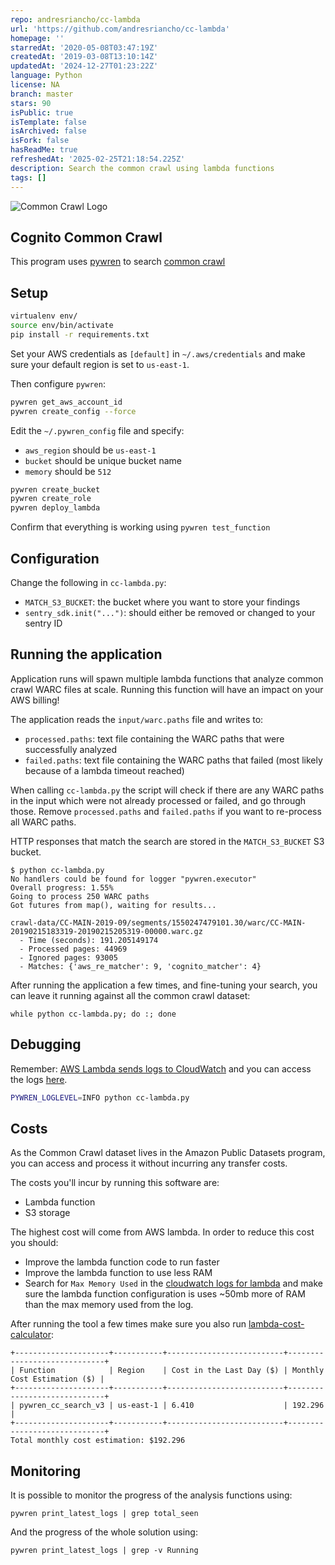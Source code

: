 ```yaml
---
repo: andresriancho/cc-lambda
url: 'https://github.com/andresriancho/cc-lambda'
homepage: ''
starredAt: '2020-05-08T03:47:19Z'
createdAt: '2019-03-08T13:10:14Z'
updatedAt: '2024-12-27T01:23:22Z'
language: Python
license: NA
branch: master
stars: 90
isPublic: true
isTemplate: false
isArchived: false
isFork: false
hasReadMe: true
refreshedAt: '2025-02-25T21:18:54.225Z'
description: Search the common crawl using lambda functions
tags: []
---
```


![Common Crawl Logo](http://commoncrawl.org/wp-content/uploads/2016/12/logocommoncrawl.png)

## Cognito Common Crawl

This program uses [pywren](http://pywren.io) to search [common crawl](http://commoncrawl.org) 

## Setup

```bash
virtualenv env/
source env/bin/activate
pip install -r requirements.txt
```

Set your AWS credentials as `[default]` in `~/.aws/credentials` and make sure your
default region is set to `us-east-1`.

Then configure `pywren`:

```bash
pywren get_aws_account_id
pywren create_config --force
```

Edit the `~/.pywren_config` file and specify:

 * `aws_region` should be `us-east-1`
 * `bucket` should be unique bucket name
 * `memory` should be `512`

```bash
pywren create_bucket
pywren create_role
pywren deploy_lambda
```

Confirm that everything is working using `pywren test_function`

## Configuration

Change the following in `cc-lambda.py`:

 * `MATCH_S3_BUCKET`: the bucket where you want to store your findings
 * `sentry_sdk.init("...")`: should either be removed or changed to your sentry ID

## Running the application

Application runs will spawn multiple lambda functions that analyze common crawl
WARC files at scale. Running this function will have an impact on your AWS billing!

The application reads the `input/warc.paths` file and writes to:

 * `processed.paths`: text file containing the WARC paths that were successfully analyzed
 * `failed.paths`: text file containing the WARC paths that failed (most likely because of a lambda timeout reached)

When calling `cc-lambda.py` the script will check if there are any WARC paths
in the input which were not already processed or failed, and go through those.
Remove `processed.paths` and `failed.paths` if you want to re-process all WARC paths.

HTTP responses that match the search are stored in the `MATCH_S3_BUCKET` S3 bucket.

```console
$ python cc-lambda.py 
No handlers could be found for logger "pywren.executor"
Overall progress: 1.55%
Going to process 250 WARC paths
Got futures from map(), waiting for results...

crawl-data/CC-MAIN-2019-09/segments/1550247479101.30/warc/CC-MAIN-20190215183319-20190215205319-00000.warc.gz
  - Time (seconds): 191.205149174
  - Processed pages: 44969
  - Ignored pages: 93005
  - Matches: {'aws_re_matcher': 9, 'cognito_matcher': 4}
```

After running the application a few times, and fine-tuning your search, you can
leave it running against all the common crawl dataset:

```
while python cc-lambda.py; do :; done
```

## Debugging

Remember: [AWS Lambda sends logs to CloudWatch](https://docs.aws.amazon.com/lambda/latest/dg/python-logging.html)
and you can access the logs [here](https://console.aws.amazon.com/cloudwatch/home?region=us-east-1#logs:).

```bash
PYWREN_LOGLEVEL=INFO python cc-lambda.py
```

## Costs

As the Common Crawl dataset lives in the Amazon Public Datasets program, 
you can access and process it without incurring any transfer costs. 

The costs you'll incur by running this software are:

 * Lambda function
 * S3 storage
 
The highest cost will come from AWS lambda. In order to reduce this cost you
should:

 * Improve the lambda function code to run faster
 * Improve the lambda function to use less RAM
 * Search for `Max Memory Used` in the [cloudwatch logs for lambda](https://console.aws.amazon.com/cloudwatch/home?region=us-east-1#logs:)
   and make sure the lambda function configuration is uses ~50mb more of RAM than the max memory used from the log.
 
After running the tool a few times make sure you also run [lambda-cost-calculator](https://github.com/epsagon/lambda-cost-calculator):

```console
+---------------------+-----------+--------------------------+-----------------------------+
| Function            | Region    | Cost in the Last Day ($) | Monthly Cost Estimation ($) |
+---------------------+-----------+--------------------------+-----------------------------+
| pywren_cc_search_v3 | us-east-1 | 6.410                    | 192.296                     |
+---------------------+-----------+--------------------------+-----------------------------+
Total monthly cost estimation: $192.296
```

## Monitoring

It is possible to monitor the progress of the analysis functions using:

```
pywren print_latest_logs | grep total_seen
```

And the progress of the whole solution using:

```
pywren print_latest_logs | grep -v Running
```
